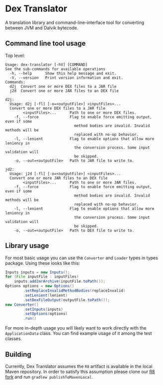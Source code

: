 # Dex Translator

A translation library and command-line-interface tool for converting between JVM and Dalvik bytecode.

## Command line tool usage

Top level:
```
Usage: dex-translator [-hV] [COMMAND]
See the sub-commands for available operations
  -h, --help      Show this help message and exit.
  -V, --version   Print version information and exit.
Commands:
  d2j  Convert one or more DEX files to a JAR file
  j2d  Convert one or more JAR files to an DEX file

d2j:
  Usage: d2j [-fl] [-o=<outputFile>] <inputFiles>...
  Convert one or more DEX files to a JAR file
        <inputFiles>...      Path to one or more DEX files.
    -f, --force              Flag to enable force emitting output, even if some
                               method bodies are invalid. Invalid methods will be
                               replaced with no-op behavior.
    -l, --lenient            Flag to enable options that allow more leniency in
                               the conversion process. Some input validation will
                               be skipped.
    -o, --out=<outputFile>   Path to JAR file to write to.

jd2:
  Usage: j2d [-fl] [-o=<outputFile>] <inputFiles>...
  Convert one or more JAR files to an DEX file
        <inputFiles>...      Path to one or more JAR files.
    -f, --force              Flag to enable force emitting output, even if some
                               method bodies are invalid. Invalid methods will be
                               replaced with no-op behavior.
    -l, --lenient            Flag to enable options that allow more leniency in
                               the conversion process. Some input validation will
                               be skipped.
    -o, --out=<outputFile>   Path to DEX file to write to.
```

## Library usage

For most basic usage you can use the `Converter` and `Loader` types in types package. Using these looks like this:
```java
Inputs inputs = new Inputs();
for (File inputFile : inputFiles)
	inputs.addJarArchive(inputFile.toPath());
Options options = new Options()
		.setReplaceInvalidMethodBodies(replaceInvalid)
		.setLenient(lenient)
		.setDexFileOutput(outputFile.toPath());
new Converter()
		.setInputs(inputs)
		.setOptions(options)
		.run()
```

For more in-depth usage you will likely want to work directly with the `ApplicationData` class.
You can find example usage of it among the test classes.

## Building

Currently, Dex Translator assumes the `R8` artifact is available in the local Maven repository.
In order to satisfy this assumption please clone our [R8 fork](https://github.com/Col-E/r8) and
run `gradlew publishToMavenLocal`.